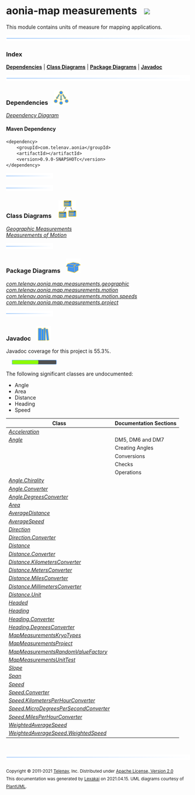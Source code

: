 # aonia-map measurements &nbsp;&nbsp;![](../../documentation/images/ruler-48.png)

This module contains units of measure for mapping applications.

![](documentation/images/horizontal-line.png)

### Index



[**Dependencies**](#dependencies) | [**Class Diagrams**](#class-diagrams) | [**Package Diagrams**](#package-diagrams) | [**Javadoc**](#javadoc)

![](documentation/images/horizontal-line.png)

### Dependencies <a name="dependencies"></a> &nbsp;&nbsp; ![](documentation/images/dependencies-40.png)

[*Dependency Diagram*](documentation/diagrams/dependencies.svg)

#### Maven Dependency

    <dependency>
        <groupId>com.telenav.aonia</groupId>
        <artifactId></artifactId>
        <version>0.9.0-SNAPSHOTc</version>
    </dependency>

![](documentation/images/short-horizontal-line.png)

[//]: # (start-user-text)



[//]: # (end-user-text)

![](documentation/images/short-horizontal-line.png)

### Class Diagrams <a name="class-diagrams"></a> &nbsp; &nbsp; ![](documentation/images/diagram-48.png)

[*Geographic Measurements*](documentation/diagrams/diagram-map-measurement-geographic.svg)  
[*Measurements of Motion*](documentation/diagrams/diagram-map-measurement-motion.svg)  

![](documentation/images/short-horizontal-line.png)

### Package Diagrams <a name="package-diagrams"></a> &nbsp;&nbsp; ![](documentation/images/box-40.png)

[*com.telenav.aonia.map.measurements.geographic*](documentation/diagrams/com.telenav.aonia.map.measurements.geographic.svg)  
[*com.telenav.aonia.map.measurements.motion*](documentation/diagrams/com.telenav.aonia.map.measurements.motion.svg)  
[*com.telenav.aonia.map.measurements.motion.speeds*](documentation/diagrams/com.telenav.aonia.map.measurements.motion.speeds.svg)  
[*com.telenav.aonia.map.measurements.project*](documentation/diagrams/com.telenav.aonia.map.measurements.project.svg)  

![](documentation/images/short-horizontal-line.png)

### Javadoc <a name="javadoc"></a> &nbsp;&nbsp; ![](documentation/images/books-40.png)

Javadoc coverage for this project is 55.3%.  
  
&nbsp; &nbsp;  ![](documentation/images/meter-60-12.png)

The following significant classes are undocumented:  

- Angle  
- Area  
- Distance  
- Heading  
- Speed

| Class | Documentation Sections |
|---|---|
| [*Acceleration*](https://telenav.github.io/aonia-data/javadoc/aonia.map.measurements/com/telenav/aonia/map/measurements/motion/Acceleration.html) |  |  
| [*Angle*](https://telenav.github.io/aonia-data/javadoc/aonia.map.measurements/com/telenav/aonia/map/measurements/geographic/Angle.html) | DM5, DM6 and DM7 |  
| | Creating Angles |  
| | Conversions |  
| | Checks |  
| | Operations |  
| [*Angle.Chirality*](https://telenav.github.io/aonia-data/javadoc/aonia.map.measurements/com/telenav/aonia/map/measurements/geographic/Angle.Chirality.html) |  |  
| [*Angle.Converter*](https://telenav.github.io/aonia-data/javadoc/aonia.map.measurements/com/telenav/aonia/map/measurements/geographic/Angle.Converter.html) |  |  
| [*Angle.DegreesConverter*](https://telenav.github.io/aonia-data/javadoc/aonia.map.measurements/com/telenav/aonia/map/measurements/geographic/Angle.DegreesConverter.html) |  |  
| [*Area*](https://telenav.github.io/aonia-data/javadoc/aonia.map.measurements/com/telenav/aonia/map/measurements/geographic/Area.html) |  |  
| [*AverageDistance*](https://telenav.github.io/aonia-data/javadoc/aonia.map.measurements/com/telenav/aonia/map/measurements/geographic/AverageDistance.html) |  |  
| [*AverageSpeed*](https://telenav.github.io/aonia-data/javadoc/aonia.map.measurements/com/telenav/aonia/map/measurements/motion/speeds/AverageSpeed.html) |  |  
| [*Direction*](https://telenav.github.io/aonia-data/javadoc/aonia.map.measurements/com/telenav/aonia/map/measurements/geographic/Direction.html) |  |  
| [*Direction.Converter*](https://telenav.github.io/aonia-data/javadoc/aonia.map.measurements/com/telenav/aonia/map/measurements/geographic/Direction.Converter.html) |  |  
| [*Distance*](https://telenav.github.io/aonia-data/javadoc/aonia.map.measurements/com/telenav/aonia/map/measurements/geographic/Distance.html) |  |  
| [*Distance.Converter*](https://telenav.github.io/aonia-data/javadoc/aonia.map.measurements/com/telenav/aonia/map/measurements/geographic/Distance.Converter.html) |  |  
| [*Distance.KilometersConverter*](https://telenav.github.io/aonia-data/javadoc/aonia.map.measurements/com/telenav/aonia/map/measurements/geographic/Distance.KilometersConverter.html) |  |  
| [*Distance.MetersConverter*](https://telenav.github.io/aonia-data/javadoc/aonia.map.measurements/com/telenav/aonia/map/measurements/geographic/Distance.MetersConverter.html) |  |  
| [*Distance.MilesConverter*](https://telenav.github.io/aonia-data/javadoc/aonia.map.measurements/com/telenav/aonia/map/measurements/geographic/Distance.MilesConverter.html) |  |  
| [*Distance.MillimetersConverter*](https://telenav.github.io/aonia-data/javadoc/aonia.map.measurements/com/telenav/aonia/map/measurements/geographic/Distance.MillimetersConverter.html) |  |  
| [*Distance.Unit*](https://telenav.github.io/aonia-data/javadoc/aonia.map.measurements/com/telenav/aonia/map/measurements/geographic/Distance.Unit.html) |  |  
| [*Headed*](https://telenav.github.io/aonia-data/javadoc/aonia.map.measurements/com/telenav/aonia/map/measurements/geographic/Headed.html) |  |  
| [*Heading*](https://telenav.github.io/aonia-data/javadoc/aonia.map.measurements/com/telenav/aonia/map/measurements/geographic/Heading.html) |  |  
| [*Heading.Converter*](https://telenav.github.io/aonia-data/javadoc/aonia.map.measurements/com/telenav/aonia/map/measurements/geographic/Heading.Converter.html) |  |  
| [*Heading.DegreesConverter*](https://telenav.github.io/aonia-data/javadoc/aonia.map.measurements/com/telenav/aonia/map/measurements/geographic/Heading.DegreesConverter.html) |  |  
| [*MapMeasurementsKryoTypes*](https://telenav.github.io/aonia-data/javadoc/aonia.map.measurements/com/telenav/aonia/map/measurements/project/MapMeasurementsKryoTypes.html) |  |  
| [*MapMeasurementsProject*](https://telenav.github.io/aonia-data/javadoc/aonia.map.measurements/com/telenav/aonia/map/measurements/project/MapMeasurementsProject.html) |  |  
| [*MapMeasurementsRandomValueFactory*](https://telenav.github.io/aonia-data/javadoc/aonia.map.measurements/com/telenav/aonia/map/measurements/project/MapMeasurementsRandomValueFactory.html) |  |  
| [*MapMeasurementsUnitTest*](https://telenav.github.io/aonia-data/javadoc/aonia.map.measurements/com/telenav/aonia/map/measurements/project/MapMeasurementsUnitTest.html) |  |  
| [*Slope*](https://telenav.github.io/aonia-data/javadoc/aonia.map.measurements/com/telenav/aonia/map/measurements/geographic/Slope.html) |  |  
| [*Span*](https://telenav.github.io/aonia-data/javadoc/aonia.map.measurements/com/telenav/aonia/map/measurements/geographic/Span.html) |  |  
| [*Speed*](https://telenav.github.io/aonia-data/javadoc/aonia.map.measurements/com/telenav/aonia/map/measurements/motion/Speed.html) |  |  
| [*Speed.Converter*](https://telenav.github.io/aonia-data/javadoc/aonia.map.measurements/com/telenav/aonia/map/measurements/motion/Speed.Converter.html) |  |  
| [*Speed.KilometersPerHourConverter*](https://telenav.github.io/aonia-data/javadoc/aonia.map.measurements/com/telenav/aonia/map/measurements/motion/Speed.KilometersPerHourConverter.html) |  |  
| [*Speed.MicroDegreesPerSecondConverter*](https://telenav.github.io/aonia-data/javadoc/aonia.map.measurements/com/telenav/aonia/map/measurements/motion/Speed.MicroDegreesPerSecondConverter.html) |  |  
| [*Speed.MilesPerHourConverter*](https://telenav.github.io/aonia-data/javadoc/aonia.map.measurements/com/telenav/aonia/map/measurements/motion/Speed.MilesPerHourConverter.html) |  |  
| [*WeightedAverageSpeed*](https://telenav.github.io/aonia-data/javadoc/aonia.map.measurements/com/telenav/aonia/map/measurements/motion/speeds/WeightedAverageSpeed.html) |  |  
| [*WeightedAverageSpeed.WeightedSpeed*](https://telenav.github.io/aonia-data/javadoc/aonia.map.measurements/com/telenav/aonia/map/measurements/motion/speeds/WeightedAverageSpeed.WeightedSpeed.html) |  |  

[//]: # (start-user-text)



[//]: # (end-user-text)

<br/>

![](documentation/images/horizontal-line.png)

<sub>Copyright &#169; 2011-2021 [Telenav](http://telenav.com), Inc. Distributed under [Apache License, Version 2.0](LICENSE)</sub>  
<sub>This documentation was generated by [Lexakai](https://github.com/Telenav/lexakai) on 2021.04.15. UML diagrams courtesy
of [PlantUML](http://plantuml.com).</sub>

